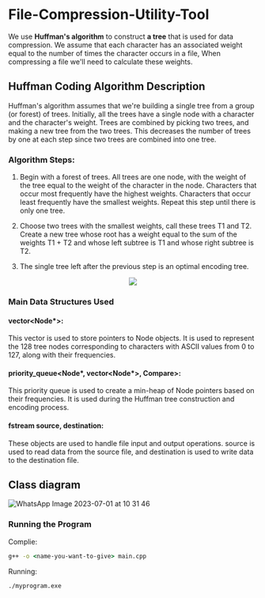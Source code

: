 # File-Compression-Utility-Tool
We use **Huffman's algorithm** to construct **a tree** that is used for data compression. 
We assume that each character has an associated weight equal to the number of times the character occurs in a file,
When compressing a file we'll need to calculate these weights.

## Huffman Coding Algorithm Description

Huffman's algorithm assumes that we're building a single tree from a group (or forest) of trees. 
Initially, all the trees have a single node with a character and the character's weight. 
Trees are combined by picking two trees, and making a new tree from the two trees. 
This decreases the number of trees by one at each step since two trees are combined into one tree.

### Algorithm Steps:

1. Begin with a forest of trees. All trees are one node, with the weight of the tree equal to the weight of the character in the node. 
Characters that occur most frequently have the highest weights. Characters that occur least frequently have the smallest weights.
Repeat this step until there is only one tree.

2. Choose two trees with the smallest weights, call these trees T1 and T2. Create a new tree whose root has a weight equal to the sum of the weights T1 + T2 and whose left subtree is T1 and whose right subtree is T2.

3. The single tree left after the previous step is an optimal encoding tree.

<p align='center'><img src='https://upload.wikimedia.org/wikipedia/commons/d/d8/HuffmanCodeAlg.png'/></p>

### Main Data Structures Used

#### vector<Node*>:
This vector is used to store pointers to Node objects. It is used to represent the 128 tree nodes corresponding to characters with ASCII values from 0 to 127, along with their frequencies.
#### priority_queue<Node*, vector<Node*>, Compare>:
This priority queue is used to create a min-heap of Node pointers based on their frequencies. It is used during the Huffman tree construction and encoding process.
#### fstream source, destination: 
These objects are used to handle file input and output operations. source is used to read data from the source file, and destination is used to write data to the destination file.

## Class diagram

![WhatsApp Image 2023-07-01 at 10 31 46](https://github.com/AnshulRanjan2004/File-Compression-Utility/assets/91585064/2fc7688b-ec56-45f3-adb6-4c3d22ef281f)

### Running the Program
Complie:
```bat
g++ -o <name-you-want-to-give> main.cpp
```
Running:
```bat
./myprogram.exe
```
